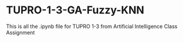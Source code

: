 # TUPRO-1-3-GA-Fuzzy-KNN
This is all the .ipynb file for TUPRO 1-3 from Artificial Intelligence Class Assignment
